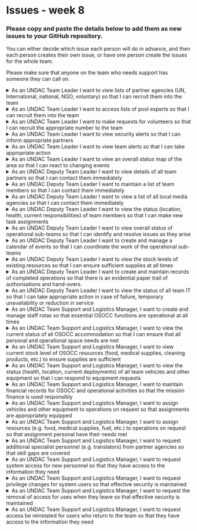 # Issues - week 8

### Please copy and paste the details below to add them as new issues to your GitHub repository.

You can either decide which issue each person will do in advance, and then each person creates their
own issue, or have one person create the issues for the whole team.

Please make sure that anyone on the team who needs support has someone they can call on.

<details><summary>
As an UNDAC Team Leader I want to view lists of partner agencies (UN, International, 
national, NGO, voluntary) so that I can recruit them into the team
</summary>

**End user goal:**
To identify appropriate partner agencies and invite them to join the team in an efficient 
manner.

**End business goal:**
To ensure that teams have access to appropriate external resources and support

**Acceptance criteria:**

* Partner agencies can be listed with their current association status (e.g. 'requested', 'confirmed', etc.)
* Agency details can be viewed easily
* Full-text search can be used to filter the list of agencies
* Filters can be cleared

</details>

<details><summary>As an UNDAC Team Leader I want to access lists of pool experts so that I can recruit them into the team
</summary>

**End user goal:**
To recruit experts as efficiently as possible

**End business goal:**
To ensure that the team has access to the expertise it needs

**Acceptance criteria:**

* The pool of experts can be browsed by skill and by geographical location
* Their association status (e.g. 'invited', 'confirmed', etc.) is recorded with the most recent status change date
* Their working location (e.g. 'remote', 'on-site', etc.) is recorded

</details>

<details><summary>As an UNDAC Team Leader I want to make requests for volunteers so that I can recruit the appropriate number to the team
</summary>

**End user goal:**
To find appropriate team members efficiently

**End business goal:**
To ensure that the team has sufficient capacity and skills for the mission

**Acceptance criteria:**

* Volunteer lists can be browsed and filtered by skill, geographical location and status
* Filters can be cleared
* Requests can be made by flagging the requested volunteers
* The date of the most recent status change (e.g. 'invited', confirmed', etc.) is recorded
* Arrival and departure dates are shown for confirmed volunteers

**Notes:**

* It is assumed that communications with volunteers will be handled by a central 
  administrative unit who will update statuses and dates

</details>

<details><summary>As an UNDAC Team Leader I want to view security alerts so that I can inform appropriate partners
</summary>

**End user goal:**
To get an immediate notification of security issues

**End business goal:**
To communicate security issues to senior management as quickly as possible

**Acceptance criteria:**

* Security alerts appear as soon as they are created 
* Alerts are accompanied by an appropriate sound and visual highlight
* Alerts can be snoozed or marked as resolved
* A history of security alerts can be viewed and filtered by a full-text search
* Filters on the history list can be cleared

**Notes:**

* Security alerts may be created by any team member

</details>

<details><summary>As an UNDAC Team Leader I want to view team alerts so that I can take appropriate action
</summary>

**End user goal:**
To receive timely information about team issues

**End business goal:**
To ensure that team members receive appropriate attention from the mission management 

**Acceptance criteria:**

* Team alerts are represented by a visual flag on the app display
* Team alerts can be viewed by status (e.g. 'new', 'resolved', etc.)
* Team alerts can be filtered by full-text search
* Alert list filters can be cleard

**Notes:**

* Team alerts can be created by any team member

</details>

<details><summary>As an UNDAC Team Leader I want to view an overall status map of the area so that I can react to changing events
</summary>

**End user goal:**
To have summary status information on the whole operational area covered by the mission.
This can include

* Location of security alerts
* Location of operational teams
* Status of zones (e.g. 'controlled', 'hazardous', 'hostile', etc.) clearly visible
* Purpose of OSOCC areas (e.g.'accommodation', 'fuel storage', 'canteen', etc.)

**End business goal:**
To provide summary situational awareness for the mission management

**Acceptance criteria:**

* A map of the operational area is provided at an appropriate scale to fit on a single page
* Status information is overlaid onto the map
* Status information can be hidden/made visible by category
* Map can be zoomed


**Notes:**

* As a key toolfor the UNDAC Team Leader, the mape view should provide as much information 
  as possible while remaining simple to control and understand.


</details>

<details><summary>As an UNDAC Deputy Team Leader I want to view details of all team partners so that I can contact them immediately
</summary>

**End user goal:**
To be able to contact partner agencies as efficiently as possible

**End business goal:**
To ensure that the team has access to the support it needs as quickly as possible.

**Acceptance criteria:**

* Partner agencies can be listed with their current association status (e.g. 'requested', 'confirmed', etc.)
* Agency details can be viewed easily
* Full-text search can be used to filter the list of agencies
* Filters can be cleared

</details>

<details><summary>As an UNDAC Deputy Team Leader I want to maintain a list of team members so that I can contact them immediately
</summary>

**End user goal:**
To have full information about all team members (including volunteers)

**End business goal:**
To ensure that the mission management has an effective channel of communication ot the 
whole team

**Acceptance criteria:**

* All team members can be listed
* Details of a particular team member can be readily viewed
* The list of team members can be filtered by full-text search, skill, current assignment, etc.
* List filters can be cleared

</details>

<details><summary>As an UNDAC Deputy Team Leader I want to view a list of all local media agencies so that I can contact them immediately
</summary>

**End user goal:**
To be able to send out information as efficiently as possible

**End business goal:**
To ensure that the mission has an appropriate channel of communication to the local population

**Acceptance criteria:**

* Media agencies can be listed
* The list can be filtered by media type (e.g. 'press', 'radio', tv', etc.)
* List filters can be cleared
* Contact details for a particular agency can be readily viewed

</details>

<details><summary>As an UNDAC Deputy Team Leader I want to view the status (location, health, current responsibilities) of team members so that I can make new task assignments
</summary>

**End user goal:**
To form operational sub-teams as efficiently as possible

**End business goal:**
To allow the mission to react in an agile fashion to local priorities

**Acceptance criteria:**

* Operational sub-team requirements can be specified (e.g. size, skills required, start 
  and end dates of assignment, etc.)
* Team members can be viewed and filtered by location, skill and current availability
* List filters can be cleared
* Team members can be added to the operational sub-team
* Team members are shown as unavailable while assigned to an operational sub-team

**Notes**: Operational requirements (e.g. purpose, location, etc.) are created and
prioritised by the Disaster Management Coordinator. These requirements are passed to the
Deputy Team Leader who assesses the size of team needed and the skills required.

</details>

<details><summary>As an UNDAC Deputy Team Leader I want to view overall status of operational sub-teams so that I can identify and resolve issues as they arise
</summary>

**End user goal:**
To have access to current information about operational sub-teams

**End business goal:**
To provide the maximum support and protection to operational sub-teams

**Acceptance criteria:**

* Sub-team locations can be viewed on a map
* Details of each operational sub-team can be readily viewed
* Details should include personnel and resources assigned to the team
* Details should include any communications from the operational team leader

</details>

<details><summary>As an UNDAC Deputy Team Leader I want to create and manage a calendar of events so that I can coordinate the work of the operational sub-teams
</summary>

**End user goal:**
To have an overview of the timing of mission activities

**End business goal:**
To ensure the smooth running of the mission

**Acceptance criteria:**

* Events (e.g. operations, OSOCC events) can be viewed in a calendar format
* Details of events can be readily viewed
* OSOCC events can be created, updated and deleted

* **Notes:**

* OSOCC events might be operational (e.g. planning meetings) or social (e.g. welcoming new 
  team members). They need a date, time, location and duration

</details>

<details><summary>As an UNDAC Deputy Team Leader I want to view the stock levels of existing resources so that I can ensure sufficient supplies at all times
</summary>

**End user goal:**
To have an overview of the mission resources

**End business goal:**
To ensure that the mission is sustainable

**Acceptance criteria:**

* Resource lists can be viewed and filtered by type (e.g. 'food', 'medical', etc.) and by
  storage location

</details>

<details><summary>As an UNDAC Deputy Team Leader I want to create and maintain records of completed operations so that there is an evidential paper trail of authorisations and hand-overs.
</summary>

**End user goal:**
To record all decision points in operations

**End business goal:**
To ensure accountability for mission decisions

**Acceptance criteria:**

* The final status of an operation is recorded and dated
* Requests for operational resources can be listed
* The detail of a request can be readily viewed
* Requests can be authorised by the Deputy Team Leader

**Notes:**

* Resource requests are made by the operational team leader, authorised by the Deputy Team
  Leader and eventually fulfilled by the Team Support and Logistics Manager.

</details>

<details><summary>As an UNDAC Deputy Team Leader I want to view the status of all team IT so that I can take appropriate action in case of failure, temporary unavailability or reduction in service
</summary>

**End user goal:**
To have an overview of all IT systems and services

**End business goal:**
To ensure the smooth running of the mission

**Acceptance criteria:**

* IT systems can be listed with their current status
* Available an unavailable systems are clearly differentiated

**Notes:**

* The status of systems and services is assumed to be updated automatically by monitoring
  software.

</details>

<details><summary>As an UNDAC Team Support and Logistics Manager, I want to create and manage staff rotas so that essential OSOCC functions are operational at all times
</summary>

**End user goal:**
Create and update rotas for support services including the assignment of team members

**End business goal:**
Ensure the smooth runing of the OSOCC

**Acceptance criteria:**

* A rota can be created for a named purpose associated with a specific location (room)
* A rota can be discontinued so that it no longer appears on requirement lists
* A rota pool must be maintained that defines the group of team members eligible to be assigned
* Pool members can be assigned to a rota for a specified period of time
* A calendar of rota assignments is available for current rotas showing assignments and gaps

</details>

<details><summary>As an UNDAC Team Support and Logistics Manager, I want to view the current status of all OSOCC accommodation so that I can ensure that all personal and operational space needs are met
</summary>

**End user goal:**
To see an overview of accommodation usage in an easy-to-understand manner

**End business goal:**
To maximise mission resources and ensure its smooth operation

**Acceptance criteria:**

* Accommodation can be viewed as a hierarchical list showing current usage and spare capacity
* Accommodation can be viewed in summary form on a map of the OSOCC

</details>

<details><summary>As an UNDAC Team Support and Logistics Manager, I want to view current stock level of OSOCC resources (food, medical supplies, cleaning products, etc.) to ensure supplies are sufficient
</summary>

**End user goal:**
To have an overview of the mission resources

**End business goal:**
To ensure that the mission is sustainable

**Acceptance criteria:**

* Resource lists can be viewed and filtered by type (e.g. 'food', 'medical', etc.) and by
  storage location

</details>

<details><summary>As an UNDAC Team Support and Logistics Manager, I want to view the status (health, location, current deployments) of all team vehicles and other equipment so that I can respond to equipment requests
</summary>

**End user goal:**
To have an overview of mission vehicles in an easy-to-understand manner

**End business goal:**
Ensure that the mission has adequate vehicles for both support functions and operations

**Acceptance criteria:**

* Vehicles can be viewed in a list
* The vehicle list can be sorted and filtered on individual fields and by a free-text search
* Details of a single vehicle can be readily viewed

</details>

<details><summary>As an UNDAC Team Support and Logistics Manager, I want to maintain financial records for OSOCC and operational activities so that the mission finance is used responsibly
</summary>

**End user goal:**
To see a summary of current outgoings in an easy-to-understan manner

**End business goal:**
To ensure the sustainability of the mission

**Acceptance criteria:**

* Ability to create and update orders for resources as needed
* Ability to view total spending on each resource and resource type by month
* Ability to view the resource usage and cost of operations

**Notes:**

* Resource use of operations is captured in the `operation_resource_request` table

</details>

<details><summary>As an UNDAC Team Support and Logistics Manager, I want to assign vehicles and other equipment to operations on request so that assignments are appropriately equipped
</summary>

**End user goal:**
To view and process requests from operational sub-team leaders and to approve them where appropriate

**End business goal:**
To ensure appropriate use of mission resources

**Acceptance criteria:**

* Current and future operations can be viewed in a list highlighting those with new requests
* The operations list can be filtered on available fields
* List filters can be cleared
* The details of individual operations and requests can be readily viewed
* Requests can be approved easily

</details>

<details><summary>As an UNDAC Team Support and Logistics Manager, I want to assign resources (e.g. food, medical supplies, fuel, etc.) to operations on request so that assignment personal have their needs met
</summary>

**End user goal:**
To view and process requests from operational sub-team leaders and to approve them where appropriate

**End business goal:**
To ensure appropriate use of mission resources

**Acceptance criteria:**

* Current and future operations can be viewed in a list highlighting those with new requests
* The operations list can be filtered on available fields
* List filters can be cleared
* The details of individual operations and requests can be readily viewed
* Requests can be approved easily

</details>

<details><summary>As an UNDAC Team Support and Logistics Manager, I want to request additional specialist personnel (e.g. translators) from partner agencies so that skill gaps are covered
</summary>

**End user goal:**
Specify requests easily

**End business goal:**
Ensure that the mission (and individual operation) have the skills needed

**Acceptance criteria:**

* Request must include start and end dates, the number of personnel required and a record 
  of the date the supply of the requested skills was confirmed
* Ability to mark a request as approved when a response is received from the partner agency

</details>

<details><summary>As an UNDAC Team Support and Logistics Manager, I want to request system access for new personnel so that they have access to the information they need
</summary>

**End user goal:**
To ensure that personnel have access to the systems they need

**End business goal:**
To ensure the smooth operation of the mission

**Acceptance criteria:**

* The request identifies the system and specifies the level of access needed

**Notes:**

* System access requests must be approved by the Deputy Team Leader
* Approved system access requests are implemented by the System Administrator

</details>

<details><summary>As an UNDAC Team Support and Logistics Manager, I want to request privilege changes for system users so that effective security is maintained
</summary>

**End user goal:**
To control access to mission systems

**End business goal:**
To ensure the data security of the mission

**Acceptance criteria:**

* Details of a team member's current system access privileges can be viewed
* Requests for lower privilege levels are automatically approved
* Requests for higher privileges must be approved by the Deputy Team Leader

</details>

<details><summary>As an UNDAC Team Support and Logistics Manager, I want to request the removal of access for uses when they leave so that effective security is maintained
</summary>

**End user goal:**
To prevent access to mission system once it is no longer needed

**End business goal:**
To ensure the data security of the mission

**Acceptance criteria:**

* Requests for removal of access are automatically approved
* Records are not delete when access is removed - they are set to a status of 'disabled'

</details>

<details><summary>As an UNDAC Team Support and Logistics Manager, I want to request access be reinstated for users who return to the team so that they have access to the information they need
</summary>

**End user goal:**
To control access to mission systems

**End business goal:**
To ensure the data security of the mission

**Acceptance criteria:**

* Details of a team member's current system access privileges can be viewed
* Requests for access reinstatement must be approved by the Deputy Team Leader

</details>

